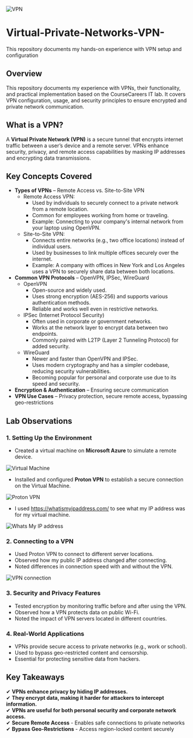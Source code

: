 ![VPN](https://github.com/user-attachments/assets/36f89a7f-e304-4352-94d9-a4015e60b17a)


# Virtual-Private-Networks-VPN-
This repository documents my hands-on experience with VPN setup and configuration

## Overview  
This repository documents my experience with VPNs, their functionality, and practical implementation based on the CourseCareers IT lab. It covers VPN configuration, usage, and security principles to ensure encrypted and private network communication.  

## What is a VPN?  
A **Virtual Private Network (VPN)** is a secure tunnel that encrypts internet traffic between a user’s device and a remote server. VPNs enhance security, privacy, and remote access capabilities by masking IP addresses and encrypting data transmissions.  

## Key Concepts Covered  
- **Types of VPNs** – Remote Access vs. Site-to-Site VPN
  - Remote Access VPN:
    - Used by individuals to securely connect to a private network from a remote location.
    - Common for employees working from home or traveling.
    - Example: Connecting to your company's internal network from your laptop using OpenVPN.
  - Site-to-Site VPN:
    - Connects entire networks (e.g., two office locations) instead of individual users.
    - Used by businesses to link multiple offices securely over the internet.
    - Example: A company with offices in New York and Los Angeles uses a VPN to securely share data between both locations.
- **Common VPN Protocols** – OpenVPN, IPSec, WireGuard
  - OpenVPN
    - Open-source and widely used.
    - Uses strong encryption (AES-256) and supports various authentication methods.
    - Reliable and works well even in restrictive networks.
  - IPSec (Internet Protocol Security)
    - Often used in corporate or government networks.
    - Works at the network layer to encrypt data between two endpoints.
    - Commonly paired with L2TP (Layer 2 Tunneling Protocol) for added security.
  - WireGuard
    - Newer and faster than OpenVPN and IPSec.
    - Uses modern cryptography and has a simpler codebase, reducing security vulnerabilities.
    - Becoming popular for personal and corporate use due to its speed and security. 
- **Encryption & Authentication** – Ensuring secure communication  
- **VPN Use Cases** – Privacy protection, secure remote access, bypassing geo-restrictions  

## Lab Observations  

### 1. Setting Up the Environment  
- Created a virtual machine on **Microsoft Azure** to simulate a remote device.

![Virtual Machine](https://github.com/user-attachments/assets/2a73bbb2-6221-49bc-811c-8470fe5e010b)
 
- Installed and configured **Proton VPN** to establish a secure connection on the Virtual Machine.

![Proton VPN](https://github.com/user-attachments/assets/1cba33f1-9563-423f-bc26-dede7ec2f7c3)

- I used https://whatismyipaddress.com/ to see what my IP address was for my virtual machine.

![Whats My IP address](https://github.com/user-attachments/assets/ff4e37ac-7090-4686-b867-394e0ecffae7)


### 2. Connecting to a VPN  
- Used Proton VPN to connect to different server locations.  
- Observed how my public IP address changed after connecting.  
- Noted differences in connection speed with and without the VPN.

![VPN connection](https://github.com/user-attachments/assets/c3f2962a-31f9-4c30-bf7d-bb92f59bf26c)


### 3. Security and Privacy Features  
- Tested encryption by monitoring traffic before and after using the VPN.  
- Observed how a VPN protects data on public Wi-Fi.  
- Noted the impact of VPN servers located in different countries.  

### 4. Real-World Applications  
- VPNs provide secure access to private networks (e.g., work or school).  
- Used to bypass geo-restricted content and censorship.  
- Essential for protecting sensitive data from hackers.  

## Key Takeaways  
✔ **VPNs enhance privacy by hiding IP addresses.**  
✔ **They encrypt data, making it harder for attackers to intercept information.**   
✔ **VPNs are useful for both personal security and corporate network access.**  
✔ **Secure Remote Access**  - Enables safe connections to private networks
✔ **Bypass Geo-Restrictions**  - Access region-locked content securely
  

